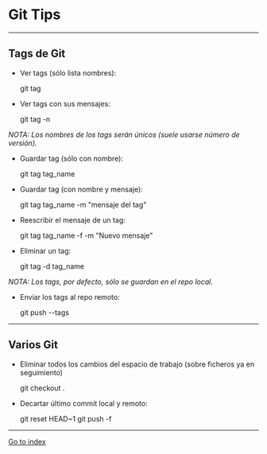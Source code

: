 # Git Tips

***

## Tags de Git

* Ver tags (sólo lista nombres):

	git tag

* Ver tags con sus mensajes:

	git tag -n


*NOTA: Los nombres de los tags serán únicos (suele usarse número de versión).*

* Guardar tag (sólo con nombre):

	git tag tag_name

* Guardar tag (con nombre y mensaje):

	git tag tag_name -m "mensaje del tag"

* Reescribir el mensaje de un tag:

	git tag tag_name -f -m "Nuevo mensaje"

* Eliminar un tag:

	git tag -d tag_name


*NOTA: Los tags, por defecto, sólo se guardan en el repo local.*

* Enviar los tags al repo remoto:

	git push --tags


***

## Varios Git

* Eliminar todos los cambios del espacio de trabajo (sobre ficheros ya en seguimiento)

	git checkout .


* Decartar último commit local y remoto:

	git reset HEAD~1
	git push -f


***

[Go to index](../../README.md)
